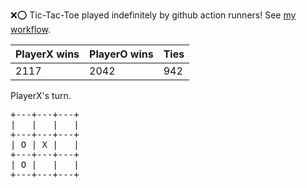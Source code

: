 :x::o: Tic-Tac-Toe played indefinitely by github action runners! See [my workflow](.github/workflows/play.yaml).

|PlayerX wins|PlayerO wins|Ties|
|-|-|-|
|2117|2042|942|

PlayerX's turn.

<pre>
+---+---+---+
|   |   |   |
+---+---+---+
| O | X |   |
+---+---+---+
| O |   |   |
+---+---+---+
</pre>